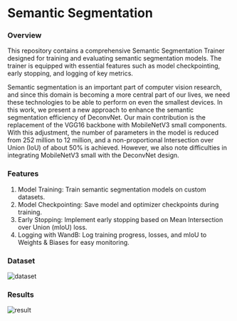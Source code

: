 # Semantic Segmentation

### Overview

This repository contains a comprehensive Semantic Segmentation Trainer designed for training and evaluating semantic segmentation models. The trainer is equipped with essential features such as model checkpointing, early stopping, and logging of key metrics.

Semantic segmentation is an important part of computer vision research, and since this domain is becoming a more central part of our lives, we need these technologies to be able to perform on even the smallest devices. In this work, we present a new approach to enhance the semantic segmentation efficiency of DeconvNet. Our main contribution is the replacement of the VGG16 backbone with MobileNetV3 small components. With this adjustment, the number of parameters in the model is reduced from 252 million to 12 million, and a non-proportional Intersection over Union (IoU) of about 50% is achieved. However, we also note difficulties in integrating MobileNetV3 small with the DeconvNet design.

### Features

1. Model Training: Train semantic segmentation models on custom datasets.
2. Model Checkpointing: Save model and optimizer checkpoints during training.
3. Early Stopping: Implement early stopping based on Mean Intersection over Union (mIoU) loss.
4. Logging with WandB: Log training progress, losses, and mIoU to Weights & Biases for easy monitoring.

### Dataset

![dataset](https://github.com/Thomas-rnd/Semantic-segmentation/img/dataset.png)

### Results

![result](https://github.com/Thomas-rnd/Semantic-segmentation/img/result.png.png)
